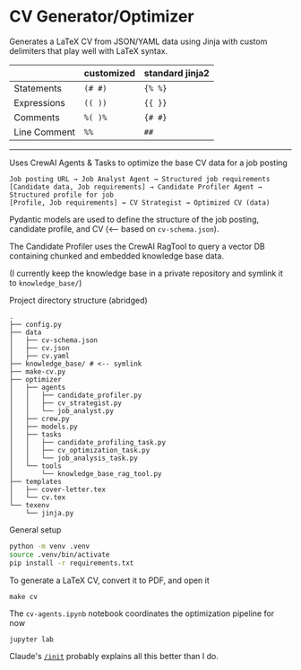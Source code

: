 # CV Generator/Optimizer

Generates a LaTeX CV from JSON/YAML data using Jinja with custom delimiters that play well with LaTeX syntax.

|              | customized | standard jinja2 |
| ------------ | ---------- | --------------- |
| Statements   | `(# #)`    | `{% %}`         |
| Expressions  | `(( ))`    | `{{ }}`         |
| Comments     | `%( )%`    | `{# #}`         |
| Line Comment | `%%`       | `##`            |

---

Uses CrewAI Agents & Tasks to optimize the base CV data for a job posting

```
Job posting URL → Job Analyst Agent → Structured job requirements
[Candidate data, Job requirements] → Candidate Profiler Agent → Structured profile for job
[Profile, Job requirements] → CV Strategist → Optimized CV (data)
```

Pydantic models are used to define the structure of the job posting, candidate profile, and CV (<-- based on `cv-schema.json`).

The Candidate Profiler uses the CrewAI RagTool to query a vector DB containing chunked and embedded knowledge base data.

(I currently keep the knowledge base in a private repository and symlink it to `knowledge_base/`)

Project directory structure (abridged)

```
.
├── config.py
├── data
│   ├── cv-schema.json
│   ├── cv.json
│   ├── cv.yaml
├── knowledge_base/ # <-- symlink
├── make-cv.py
├── optimizer
│   ├── agents
│   │   ├── candidate_profiler.py
│   │   ├── cv_strategist.py
│   │   └── job_analyst.py
│   ├── crew.py
│   ├── models.py
│   ├── tasks
│   │   ├── candidate_profiling_task.py
│   │   ├── cv_optimization_task.py
│   │   └── job_analysis_task.py
│   └── tools
│       └── knowledge_base_rag_tool.py
├── templates
│   ├── cover-letter.tex
│   └── cv.tex
└── texenv
    └── jinja.py
```

General setup

```bash
python -m venv .venv
source .venv/bin/activate
pip install -r requirements.txt
```

To generate a LaTeX CV, convert it to PDF, and open it

```
make cv
```

The `cv-agents.ipynb` notebook coordinates the optimization pipeline for now

```
jupyter lab
```

Claude's [`/init`](/CLAUDE.md) probably explains all this better than I do.
